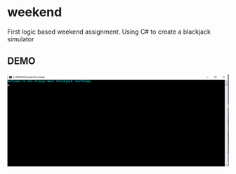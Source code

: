 # weekend
First logic based weekend assignment. Using C# to create a blackjack simulator


## DEMO
![](https://raw.githubusercontent.com/pmaharana/weekend/master/doc/blackjack.gif)
